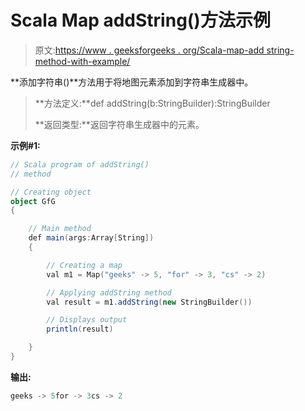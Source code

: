 # Scala Map addString()方法示例

> 原文:[https://www . geeksforgeeks . org/Scala-map-add string-method-with-example/](https://www.geeksforgeeks.org/scala-map-addstring-method-with-example/)

**添加字符串()**方法用于将地图元素添加到字符串生成器中。

> **方法定义:**def addString(b:StringBuilder):StringBuilder
> 
> **返回类型:**返回字符串生成器中的元素。

**示例#1:**

```scala
// Scala program of addString()
// method

// Creating object
object GfG
{ 

    // Main method
    def main(args:Array[String])
    {

        // Creating a map
        val m1 = Map("geeks" -> 5, "for" -> 3, "cs" -> 2) 

        // Applying addString method
        val result = m1.addString(new StringBuilder()) 

        // Displays output
        println(result)

    }
}
```

**输出:**

```scala
geeks -> 5for -> 3cs -> 2

```